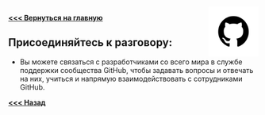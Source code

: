 <img src="pngwing.png" alt="Logo" width="100" align="right" />

**[<<< Вернуться на главную](./Readme.md)**

## **Присоединяйтесь к разговору:**

- Вы можете связаться с разработчиками со всего мира в службе поддержки сообщества GitHub, чтобы задавать вопросы и отвечать на них, учиться и напрямую взаимодействовать с сотрудниками GitHub.

**[<<< Назад](./Start_File.md)**